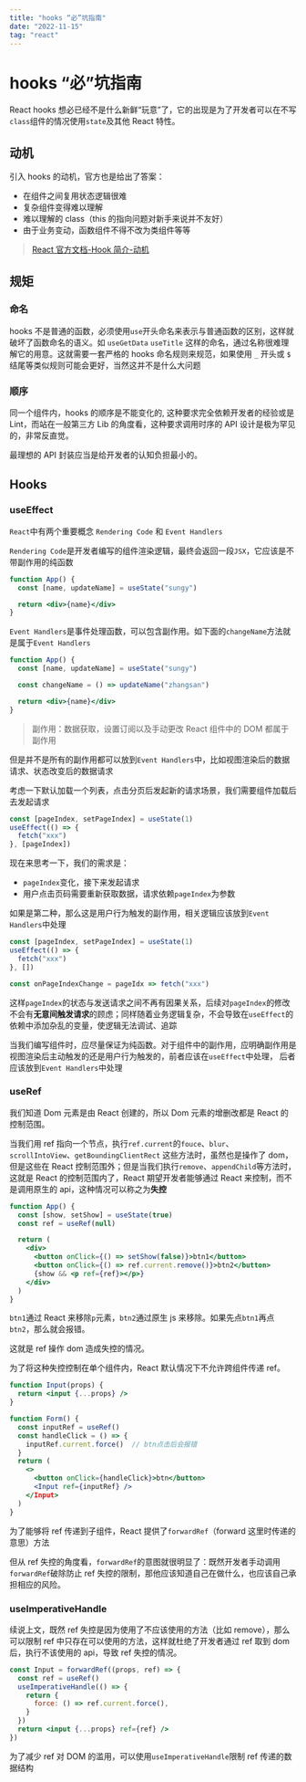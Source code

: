 ```yaml
---
title: "hooks “必”坑指南"
date: "2022-11-15"
tag: "react"
---
```


# hooks “必”坑指南

React hooks 想必已经不是什么新鲜“玩意”了，它的出现是为了开发者可以在不写`class`组件的情况使用`state`及其他 React 特性。

## 动机

引入 hooks 的动机，官方也是给出了答案：

- 在组件之间复用状态逻辑很难
- 复杂组件变得难以理解
- 难以理解的 class（this 的指向问题对新手来说并不友好）
- 由于业务变动，函数组件不得不改为类组件等等

> [React 官方文档-Hook 简介-动机](https://zh-hans.reactjs.org/docs/hooks-intro.html#motivation)

## 规矩

### 命名

hooks 不是普通的函数，必须使用`use`开头命名来表示与普通函数的区别，这样就破坏了函数命名的语义。如 `useGetData` `useTitle` 这样的命名，通过名称很难理解它的用意。这就需要一套严格的 hooks 命名规则来规范，如果使用 `_` 开头或 `$` 结尾等类似规则可能会更好，当然这并不是什么大问题

### 顺序

同一个组件内，hooks 的顺序是不能变化的, 这种要求完全依赖开发者的经验或是 Lint，而站在一般第三方 Lib 的角度看，这种要求调用时序的 API 设计是极为罕见的，非常反直觉。

最理想的 API 封装应当是给开发者的认知负担最小的。

## Hooks

### useEffect

`React`中有两个重要概念 `Rendering Code` 和 `Event Handlers`

`Rendering Code`是开发者编写的组件渲染逻辑，最终会返回一段`JSX`，它应该是不带副作用的纯函数

```jsx
function App() {
  const [name, updateName] = useState("sungy")

  return <div>{name}</div>
}
```

`Event Handlers`是事件处理函数，可以包含副作用。如下面的`changeName`方法就是属于`Event Handlers`

```jsx
function App() {
  const [name, updateName] = useState("sungy")

  const changeName = () => updateName("zhangsan")

  return <div>{name}</div>
}
```

> 副作用：数据获取，设置订阅以及手动更改 React 组件中的 DOM 都属于副作用

但是并不是所有的副作用都可以放到`Event Handlers`中，比如视图渲染后的数据请求、状态改变后的数据请求

考虑一下默认加载一个列表，点击分页后发起新的请求场景，我们需要组件加载后去发起请求

```jsx
const [pageIndex, setPageIndex] = useState(1)
useEffect(() => {
  fetch("xxx")
}, [pageIndex])
```

现在来思考一下，我们的需求是：

- `pageIndex`变化，接下来发起请求
- 用户点击页码需要重新获取数据，请求依赖`pageIndex`为参数

如果是第二种，那么这是用户行为触发的副作用，相关逻辑应该放到`Event Handlers`中处理

```jsx
const [pageIndex, setPageIndex] = useState(1)
useEffect(() => {
  fetch("xxx")
}, [])

const onPageIndexChange = pageIdx => fetch("xxx")
```

这样`pageIndex`的状态与发送请求之间不再有因果关系，后续对`pageIndex`的修改不会有**无意间触发请求**的顾虑；同样随着业务逻辑复杂，不会导致在`useEffect`的依赖中添加杂乱的变量，使逻辑无法调试、追踪

当我们编写组件时，应尽量保证为纯函数。对于组件中的副作用，应明确副作用是视图渲染后主动触发的还是用户行为触发的，前者应该在`useEffect`中处理， 后者应该放到`Event Handlers`中处理

### useRef

我们知道 Dom 元素是由 React 创建的，所以 Dom 元素的增删改都是 React 的控制范围。

当我们用 ref 指向一个节点，执行`ref.current`的`fouce`、`blur`、`scrollIntoView`、`getBoundingClientRect` 这些方法时，虽然也是操作了 dom，但是这些在 React 控制范围外；但是当我们执行`remove`、`appendChild`等方法时，这就是 React 的控制范围内了，React 期望开发者能够通过 React 来控制，而不是调用原生的 api，这种情况可以称之为**失控**

```jsx
function App() {
  const [show, setShow] = useState(true)
  const ref = useRef(null)

  return (
    <div>
      <button onClick={() => setShow(false)}>btn1</button>
      <button onClick={() => ref.current.remove()}>btn2</button>
      {show && <p ref={ref}></p>}
    </div>
  )
}
```

`btn1`通过 React 来移除`p`元素，`btn2`通过原生 js 来移除。如果先点`btn1`再点`btn2`，那么就会报错。

这就是 ref 操作 dom 造成失控的情况。

为了将这种失控控制在单个组件内，React 默认情况下不允许跨组件传递 ref。

```jsx
function Input(props) {
  return <input {...props} />
}

function Form() {
  const inputRef = useRef()
  const handleClick = () => {
    inputRef.current.force()  // btn点击后会报错
  }
  return (
    <>
      <button onClick={handleClick}>btn</button>
      <Input ref={inputRef} />
    </Input>
  )
}
```

为了能够将 ref 传递到子组件，React 提供了`forwardRef`（forward 这里时传递的意思）方法

但从 ref 失控的角度看，`forwardRef`的意图就很明显了：既然开发者手动调用`forwardRef`破除防止 ref 失控的限制，那他应该知道自己在做什么，也应该自己承担相应的风险。

### useImperativeHandle

续说上文，既然 ref 失控是因为使用了不应该使用的方法（比如 remove），那么可以限制 ref 中只存在可以使用的方法，这样就杜绝了开发者通过 ref 取到 dom 后，执行不该使用的 api，导致 ref 失控的情况。

```jsx
const Input = forwardRef((props, ref) => {
  const ref = useRef()
  useImperativeHandle(() => {
    return {
      force: () => ref.current.force(),
    }
  })
  return <input {...props} ref={ref} />
})
```

为了减少 ref 对 DOM 的滥用，可以使用`useImperativeHandle`限制 ref 传递的数据结构
